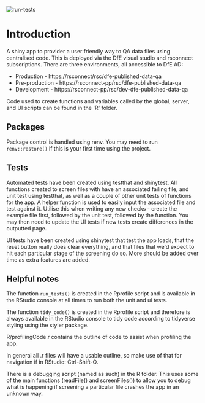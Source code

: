 ![run-tests](https://github.com/dfe-analytical-services/dfe-published-data-qa-shinyapp/workflows/run-tests/badge.svg?branch=adding-CI)

# Introduction 
A shiny app to provider a user friendly way to QA data files using centralised code. This is deployed via the DfE visual studio and rsconnect subscriptions. There are three environments, all accessible to DfE AD:

- Production - https://rsconnect/rsc/dfe-published-data-qa
- Pre-production - https://rsconnect-pp/rsc/dfe-published-data-qa
- Development - https://rsconnect-pp/rsc/dev-dfe-published-data-qa

Code used to create functions and variables called by the global, server, and UI scripts can be found in the 'R' folder.

## Packages
Package control is handled using renv. You may need to run `renv::restore()` if this is your first time using the project.

## Tests
Automated tests have been created using testthat and shinytest. All functions created to screen files with have an associated failing file, and unit test using testthat, as well as a couple of other unit tests of functions for the app. A helper function is used to easily input the associated file and test against it. Utilise this when writing any new checks - create the example file first, followed by the unit test, followed by the function. You may then need to update the UI tests if new tests create differences in the outputted page.

UI tests have been created using shinytest that test the app loads, that the reset button really does clear everything, and that files that we'd expect to hit each particular stage of the screening do so. More should be added over time as extra features are added.

## Helpful notes
The function `run_tests()` is created in the Rprofile script and is available in the RStudio console at all times to run both the unit and ui tests.

The function `tidy_code()` is created in the Rprofile script and therefore is always available in the RStudio console to tidy code according to tidyverse styling using the styler package.

R/profilingCode.r contains the outline of code to assist when profiling the app.

In general all .r files will have a usable outline, so make use of that for navigation if in RStudio: Ctrl-Shift-O.

There is a debugging script (named as such) in the R folder. This uses some of the main functions (readFile() and screenFiles()) to allow you to debug what is happening if screening a particular file crashes the app in an unknown way.
